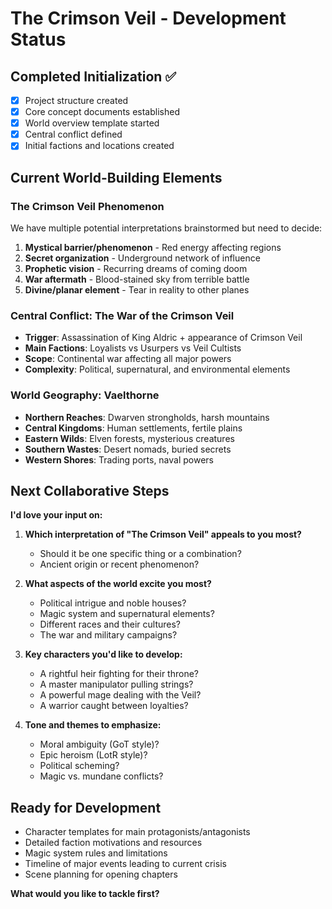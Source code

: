 # The Crimson Veil - Development Status

## Completed Initialization ✅
- [x] Project structure created
- [x] Core concept documents established
- [x] World overview template started
- [x] Central conflict defined
- [x] Initial factions and locations created

## Current World-Building Elements

### **The Crimson Veil Phenomenon**
We have multiple potential interpretations brainstormed but need to decide:
1. **Mystical barrier/phenomenon** - Red energy affecting regions
2. **Secret organization** - Underground network of influence
3. **Prophetic vision** - Recurring dreams of coming doom
4. **War aftermath** - Blood-stained sky from terrible battle
5. **Divine/planar element** - Tear in reality to other planes

### **Central Conflict: The War of the Crimson Veil**
- **Trigger**: Assassination of King Aldric + appearance of Crimson Veil
- **Main Factions**: Loyalists vs Usurpers vs Veil Cultists
- **Scope**: Continental war affecting all major powers
- **Complexity**: Political, supernatural, and environmental elements

### **World Geography: Vaelthorne**
- **Northern Reaches**: Dwarven strongholds, harsh mountains
- **Central Kingdoms**: Human settlements, fertile plains
- **Eastern Wilds**: Elven forests, mysterious creatures  
- **Southern Wastes**: Desert nomads, buried secrets
- **Western Shores**: Trading ports, naval powers

## Next Collaborative Steps

**I'd love your input on:**

1. **Which interpretation of "The Crimson Veil" appeals to you most?** 
   - Should it be one specific thing or a combination?
   - Ancient origin or recent phenomenon?

2. **What aspects of the world excite you most?**
   - Political intrigue and noble houses?
   - Magic system and supernatural elements?
   - Different races and their cultures?
   - The war and military campaigns?

3. **Key characters you'd like to develop:**
   - A rightful heir fighting for their throne?
   - A master manipulator pulling strings?
   - A powerful mage dealing with the Veil?
   - A warrior caught between loyalties?

4. **Tone and themes to emphasize:**
   - Moral ambiguity (GoT style)?
   - Epic heroism (LotR style)?
   - Political scheming?
   - Magic vs. mundane conflicts?

## Ready for Development
- Character templates for main protagonists/antagonists
- Detailed faction motivations and resources
- Magic system rules and limitations
- Timeline of major events leading to current crisis
- Scene planning for opening chapters

**What would you like to tackle first?**
